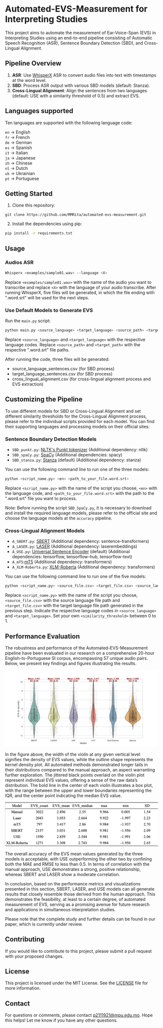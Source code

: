 # Automated-EVS-Measurement for Interpreting Studies

This project aims to automate the measurement of Ear-Voice-Span (EVS) in Interpreting Studies using an end-to-end pipeline consisting of Automatic Speech Recognition (ASR), Sentence Boundary Detection (SBD), and Cross-Lingual Alignment.

## Pipeline Overview

1. **ASR**: Use [WhisperX](https://github.com/m-bain/whisperX) ASR to convert audio files into text with timestamps at the word level.
2. **SBD**: Process ASR output with various SBD models (default: Stanza).
3. **Cross-Lingual Alignment**: Align the sentences from two languages (default: USE with a similarity threshold of 0.5) and extract EVS.

## Languages supported

Ten languages are supported with the following language code:

`en` → English  
`fr` → French  
`de` → German  
`es` → Spanish  
`it` → Italian  
`ja` → Japanese  
`zh` → Chinese  
`nl` → Dutch  
`uk` → Ukrainian  
`pt` → Portuguese  


## Getting Started

1. Clone this repository:
```
git clone https://github.com/MMRita/automated-evs-measurement.git
```

2. Install the dependencies using pip:
```bash
pip install -r requirements.txt
```

## Usage

### Audios ASR
```bash
Whisperx <examples/sample01.wav> --language <X>
```
Replace `<examples/sample01.wav>` with the name of the audio you want to transcribe and replace `<X>` with the language of your audio transcribe. After running WhisperX, five files will be generated, in which the file ending with ".word.srt" will be used for the next steps.

### Use Default Models to Generate EVS

Run the `main.py` script:
```bash
python main.py <source_language> <target_language> <source_path> <target_path>
```
Replace `<source_language>` and `<target_language>` with the respective language codes. Replace `<source_path>` and `<target_path>` with the respective ".word.srt" file paths.

After running the code, three files will be generated:

- source_language_sentences.csv (for SBD process)
- target_language_sentences.csv (for SBD process)
- cross_lingual_alignment.csv (for cross-lingual alignment process and EVS extraction)

## Customizing the Pipeline

To use different models for SBD or Cross-Lingual Alignment and set different similarity thresholds for the Cross-Lingual Alignment process, please refer to the individual scripts provided for each model. You can find their supporting languages and processing models on their official sites:

### Sentence Boundary Detection Models

- `SBD_punkt.py`: [NLTK's Punkt tokenizer](https://www.nltk.org/api/nltk.tokenize.html) (Additional dependency: nltk)
- `SBD_spaCy.py`: [SpaCy](https://spacy.io/) (Additional dependencies: spacy)
- `SBD_stanza.py`: [Stanza](https://stanfordnlp.github.io/stanza/) (default) (Additional dependency: stanza)

You can use the following command line to run one of the three models:

```bash
python <script_name.py> <en> <path_to_your_file.word.srt>
```
Replace `<script_name.py>` with the name of the script you choose, `<en>` with the language code, and `<path_to_your_file.word.srt>` with the path to the ".word.srt" file you want to process.

Note: Before running the script `SBD_SpaCy.py`, it is necessary to download and install the required language models, please refer to the official site and choose the language models at the `accuracy` pipeline. 

### Cross-Lingual Alignment Models

- `A_SBERT.py`: [SBERT](https://www.sbert.net/) (Additional dependency: sentence-transformers)
- `A_LASER.py`: [LASER](https://github.com/facebookresearch/LASER) (Additional dependency: laserembeddings)
- `A_USE.py`: [Universal Sentence Encoder](https://tfhub.dev/google/collections/universal-sentence-encoder/) (default) (Additional dependencies: tensorflow, tensorflow-hub, tensorflow-text)
- `A_mT5`:[mT5](https://huggingface.co/google/mt5-small) (Additional dependency: transformers)
- `A_XLM-Roberta.py`: [XLM-Roberta](https://huggingface.co/docs/transformers/model_doc/xlm-roberta) (Additional dependency: transformers)

You can use the following command line to run one of the five models:

```bash
python <script_name.py> <source_file.csv> <target_file.csv> <source_language> <target_language> <similarity_threshold>
```
Replace `<script_name.py>` with the name of the script you choose, `<source_file.csv>` with the source language file path and `<target_file.csv>` with the target language file path generated in the previous step. Indicate the respective language codes in `<source_language>` and `<target_language>`. Set your own `<similarity_threshold>` between 0 to 1.

## Performance Evaluation

The robustness and performance of the Automated-EVS-Measurement pipeline have been evaluated in our research on a comprehensive 20-hour English-to-Portuguese SI corpus, encompassing 57 unique audio pairs. Below, we present key findings and figures illustrating the results.

<p align="center">
  <img src="images/violin.png" alt="violin plot">
</p>

In the figure above, the width of the violin at any given vertical level signifies the density of EVS values, while the outline shape represents the kernel density plot. All automated methods demonstrated longer tails in their distributions compared to the manual approach, an aspect warranting further exploration. The jittered black points overlaid on the violin plot represent individual EVS values, offering a sense of the raw data’s distribution. The bold line in the center of each violin illustrates a box plot, with the range between the upper and lower boundaries representing the IQR, and the center point indicating the median EVS value.

<p align="center">
  <img src="images/comparison.png" alt="comparison of models">
</p>

The overall accuracy of the EVS mean values generated by the three models is acceptable, with USE outperforming the other two by confining both the MAE and RMSE to less than 0.5. In terms of correlation with the manual approach, USE demonstrates a strong, positive relationship, whereas SBERT and LASER show a moderate correlation.

In conclusion, based on the performance metrics and visualizations presented in this section, SBERT, LASER, and USE models can all generate results that closely resemble those derived from the human approach. This demonstrates the feasibility, at least to a certain degree, of automated measurement of EVS, serving as a promising avenue for future research and applications in simultaneous interpretation studies.

Please note that the complete study and further details can be found in our paper, which is currently under review.

## Contributing

If you would like to contribute to this project, please submit a pull request with your proposed changes.

## License

This project is licensed under the MIT License. See the [LICENSE](LICENSE) file for more information.


## Contact
For questions or comments, please contact p2111921@mpu.edu.mo. Hope this helps! Let me know if you have any other questions.
